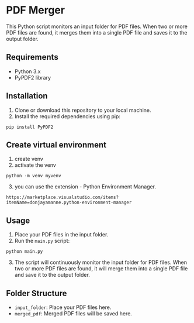 # PDF Merger

This Python script monitors an input folder for PDF files. When two or more PDF files are found, it merges them into a single PDF file and saves it to the output folder. 

## Requirements

- Python 3.x
- PyPDF2 library

## Installation

1. Clone or download this repository to your local machine.
2. Install the required dependencies using pip:

```
pip install PyPDF2
```

## Create virtual environment
1. create venv
2. activate the venv
 
```
python -m venv myvenv
```
3. you can use the extension - Python Environment Manager. 
```
https://marketplace.visualstudio.com/items?itemName=donjayamanne.python-environment-manager
```

## Usage

1. Place your PDF files in the input folder.
2. Run the `main.py` script:

```
python main.py
```

3. The script will continuously monitor the input folder for PDF files. When two or more PDF files are found, it will merge them into a single PDF file and save it to the output folder.

## Folder Structure

- `input_folder`: Place your PDF files here.
- `merged_pdf`: Merged PDF files will be saved here.


